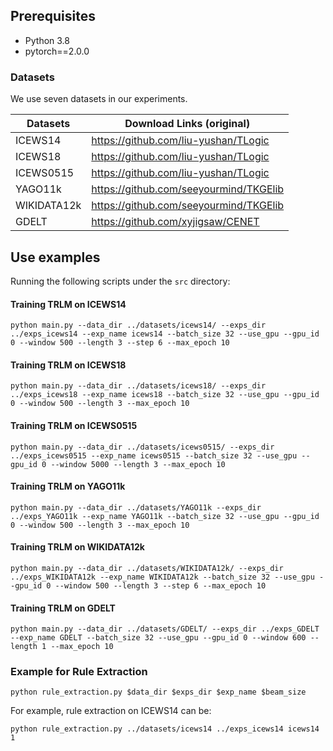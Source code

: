 ## Prerequisites

 * Python 3.8
 * pytorch==2.0.0


### Datasets
We use seven datasets in our experiments.

| Datasets           | Download Links (original)              |
|--------------------|----------------------------------------|
| ICEWS14            | https://github.com/liu-yushan/TLogic   |
| ICEWS18            | https://github.com/liu-yushan/TLogic   |
| ICEWS0515          | https://github.com/liu-yushan/TLogic   |
| YAGO11k            | https://github.com/seeyourmind/TKGElib |
| WIKIDATA12k        | https://github.com/seeyourmind/TKGElib |
| GDELT              | https://github.com/xyjigsaw/CENET      |


## Use examples
Running the following scripts under the ```src``` directory:

#### Training TRLM on ICEWS14

```
python main.py --data_dir ../datasets/icews14/ --exps_dir ../exps_icews14 --exp_name icews14 --batch_size 32 --use_gpu --gpu_id 0 --window 500 --length 3 --step 6 --max_epoch 10
```

#### Training TRLM on ICEWS18

```
python main.py --data_dir ../datasets/icews18/ --exps_dir ../exps_icews18 --exp_name icews18 --batch_size 32 --use_gpu --gpu_id 0 --window 500 --length 3 --max_epoch 10
```

#### Training TRLM on ICEWS0515

```
python main.py --data_dir ../datasets/icews0515/ --exps_dir ../exps_icews0515 --exp_name icews0515 --batch_size 32 --use_gpu --gpu_id 0 --window 5000 --length 3 --max_epoch 10
```

#### Training TRLM on YAGO11k

```
python main.py --data_dir ../datasets/YAGO11k --exps_dir ../exps_YAGO11k --exp_name YAGO11k --batch_size 32 --use_gpu --gpu_id 0 --window 500 --length 3 --max_epoch 10
```

#### Training TRLM on WIKIDATA12k

```
python main.py --data_dir ../datasets/WIKIDATA12k/ --exps_dir ../exps_WIKIDATA12k --exp_name WIKIDATA12k --batch_size 32 --use_gpu --gpu_id 0 --window 500 --length 3 --step 6 --max_epoch 10
```

#### Training TRLM on GDELT

```
python main.py --data_dir ../datasets/GDELT/ --exps_dir ../exps_GDELT --exp_name GDELT --batch_size 32 --use_gpu --gpu_id 0 --window 600 --length 1 --max_epoch 10
```

### Example for Rule Extraction

```
python rule_extraction.py $data_dir $exps_dir $exp_name $beam_size
```

For example, rule extraction on ICEWS14 can be:

```
python rule_extraction.py ../datasets/icews14 ../exps_icews14 icews14 1
```
